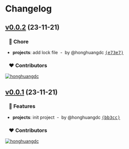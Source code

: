 # Changelog


## [v0.0.2](https://github.com/soybeanjs/color-palette/compare/v0.0.1...v0.0.2) (23-11-21)

### &nbsp;&nbsp;&nbsp;🏡 Chore

- **projects**: add lock file &nbsp;-&nbsp; by @honghuangdc [<samp>(e73e7)</samp>](https://github.com/soybeanjs/color-palette/commit/e73e77b)

### &nbsp;&nbsp;&nbsp;❤️ Contributors

[![honghuangdc](https://github.com/honghuangdc.png?size=48)](https://github.com/honghuangdc)&nbsp;&nbsp;

## [v0.0.1](https://github.com/soybeanjs/color-palette/compare/...v0.0.1) (23-11-21)

### &nbsp;&nbsp;&nbsp;🚀 Features

- **projects**: init project &nbsp;-&nbsp; by @honghuangdc [<samp>(bb3cc)</samp>](https://github.com/soybeanjs/color-palette/commit/bb3cc9f)

### &nbsp;&nbsp;&nbsp;❤️ Contributors

[![honghuangdc](https://github.com/honghuangdc.png?size=48)](https://github.com/honghuangdc)&nbsp;&nbsp;

